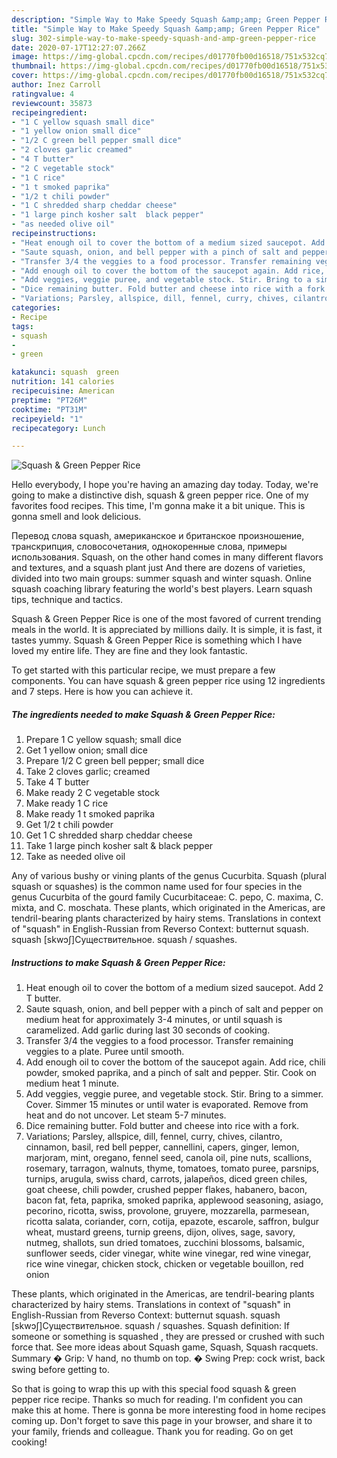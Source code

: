 ```yaml
---
description: "Simple Way to Make Speedy Squash &amp;amp; Green Pepper Rice"
title: "Simple Way to Make Speedy Squash &amp;amp; Green Pepper Rice"
slug: 302-simple-way-to-make-speedy-squash-and-amp-green-pepper-rice
date: 2020-07-17T12:27:07.266Z
image: https://img-global.cpcdn.com/recipes/d01770fb00d16518/751x532cq70/squash-green-pepper-rice-recipe-main-photo.jpg
thumbnail: https://img-global.cpcdn.com/recipes/d01770fb00d16518/751x532cq70/squash-green-pepper-rice-recipe-main-photo.jpg
cover: https://img-global.cpcdn.com/recipes/d01770fb00d16518/751x532cq70/squash-green-pepper-rice-recipe-main-photo.jpg
author: Inez Carroll
ratingvalue: 4
reviewcount: 35873
recipeingredient:
- "1 C yellow squash small dice"
- "1 yellow onion small dice"
- "1/2 C green bell pepper small dice"
- "2 cloves garlic creamed"
- "4 T butter"
- "2 C vegetable stock"
- "1 C rice"
- "1 t smoked paprika"
- "1/2 t chili powder"
- "1 C shredded sharp cheddar cheese"
- "1 large pinch kosher salt  black pepper"
- "as needed olive oil"
recipeinstructions:
- "Heat enough oil to cover the bottom of a medium sized saucepot. Add 2 T butter."
- "Saute squash, onion, and bell pepper with a pinch of salt and pepper on medium heat for approximately 3-4 minutes, or until squash is caramelized. Add garlic during last 30 seconds of cooking."
- "Transfer 3/4 the veggies to a food processor. Transfer remaining veggies to a plate. Puree until smooth."
- "Add enough oil to cover the bottom of the saucepot again. Add rice, chili powder, smoked paprika, and a pinch of salt and pepper. Stir. Cook on medium heat 1 minute."
- "Add veggies, veggie puree, and vegetable stock. Stir. Bring to a simmer. Cover. Simmer 15 minutes or until water is evaporated. Remove from heat and do not uncover. Let steam 5-7 minutes."
- "Dice remaining butter. Fold butter and cheese into rice with a fork."
- "Variations; Parsley, allspice, dill, fennel, curry, chives, cilantro, cinnamon, basil, red bell pepper, cannellini, capers, ginger, lemon, marjoram, mint, oregano, fennel seed, canola oil, pine nuts, scallions, rosemary, tarragon, walnuts, thyme, tomatoes, tomato puree, parsnips, turnips, arugula, swiss chard, carrots, jalapeños, diced green chiles, goat cheese, chili powder, crushed pepper flakes, habanero, bacon, bacon fat, feta, paprika, smoked paprika, applewood seasoning, asiago, pecorino, ricotta, swiss, provolone, gruyere, mozzarella, parmesean, ricotta salata, coriander, corn, cotija, epazote, escarole, saffron, bulgur wheat, mustard greens, turnip greens, dijon, olives, sage, savory, nutmeg, shallots, sun dried tomatoes, zucchini blossoms, balsamic, sunflower seeds, cider vinegar, white wine vinegar, red wine vinegar, rice wine vinegar, chicken stock, chicken or vegetable bouillon, red onion"
categories:
- Recipe
tags:
- squash
- 
- green

katakunci: squash  green 
nutrition: 141 calories
recipecuisine: American
preptime: "PT26M"
cooktime: "PT31M"
recipeyield: "1"
recipecategory: Lunch

---
```



![Squash &amp; Green Pepper Rice](https://img-global.cpcdn.com/recipes/d01770fb00d16518/751x532cq70/squash-green-pepper-rice-recipe-main-photo.jpg)

Hello everybody, I hope you're having an amazing day today. Today, we're going to make a distinctive dish, squash &amp; green pepper rice. One of my favorites food recipes. This time, I'm gonna make it a bit unique. This is gonna smell and look delicious.

Перевод слова squash, американское и британское произношение, транскрипция, словосочетания, однокоренные слова, примеры использования. Squash, on the other hand comes in many different flavors and textures, and a squash plant just And there are dozens of varieties, divided into two main groups: summer squash and winter squash. Online squash coaching library featuring the world&#39;s best players. Learn squash tips, technique and tactics.

Squash &amp; Green Pepper Rice is one of the most favored of current trending meals in the world. It is appreciated by millions daily. It is simple, it is fast, it tastes yummy. Squash &amp; Green Pepper Rice is something which I have loved my entire life. They are fine and they look fantastic.


To get started with this particular recipe, we must prepare a few components. You can have squash &amp; green pepper rice using 12 ingredients and 7 steps. Here is how you can achieve it.

<!--inarticleads1-->

##### The ingredients needed to make Squash &amp; Green Pepper Rice:

1. Prepare 1 C yellow squash; small dice
1. Get 1 yellow onion; small dice
1. Prepare 1/2 C green bell pepper; small dice
1. Take 2 cloves garlic; creamed
1. Take 4 T butter
1. Make ready 2 C vegetable stock
1. Make ready 1 C rice
1. Make ready 1 t smoked paprika
1. Get 1/2 t chili powder
1. Get 1 C shredded sharp cheddar cheese
1. Take 1 large pinch kosher salt &amp; black pepper
1. Take as needed olive oil


Any of various bushy or vining plants of the genus Cucurbita. Squash (plural squash or squashes) is the common name used for four species in the genus Cucurbita of the gourd family Cucurbitaceae: C. pepo, C. maxima, C. mixta, and C. moschata. These plants, which originated in the Americas, are tendril-bearing plants characterized by hairy stems. Translations in context of &#34;squash&#34; in English-Russian from Reverso Context: butternut squash. squash [skwɔʃ]Существительное. squash / squashes. 

<!--inarticleads2-->

##### Instructions to make Squash &amp; Green Pepper Rice:

1. Heat enough oil to cover the bottom of a medium sized saucepot. Add 2 T butter.
1. Saute squash, onion, and bell pepper with a pinch of salt and pepper on medium heat for approximately 3-4 minutes, or until squash is caramelized. Add garlic during last 30 seconds of cooking.
1. Transfer 3/4 the veggies to a food processor. Transfer remaining veggies to a plate. Puree until smooth.
1. Add enough oil to cover the bottom of the saucepot again. Add rice, chili powder, smoked paprika, and a pinch of salt and pepper. Stir. Cook on medium heat 1 minute.
1. Add veggies, veggie puree, and vegetable stock. Stir. Bring to a simmer. Cover. Simmer 15 minutes or until water is evaporated. Remove from heat and do not uncover. Let steam 5-7 minutes.
1. Dice remaining butter. Fold butter and cheese into rice with a fork.
1. Variations; Parsley, allspice, dill, fennel, curry, chives, cilantro, cinnamon, basil, red bell pepper, cannellini, capers, ginger, lemon, marjoram, mint, oregano, fennel seed, canola oil, pine nuts, scallions, rosemary, tarragon, walnuts, thyme, tomatoes, tomato puree, parsnips, turnips, arugula, swiss chard, carrots, jalapeños, diced green chiles, goat cheese, chili powder, crushed pepper flakes, habanero, bacon, bacon fat, feta, paprika, smoked paprika, applewood seasoning, asiago, pecorino, ricotta, swiss, provolone, gruyere, mozzarella, parmesean, ricotta salata, coriander, corn, cotija, epazote, escarole, saffron, bulgur wheat, mustard greens, turnip greens, dijon, olives, sage, savory, nutmeg, shallots, sun dried tomatoes, zucchini blossoms, balsamic, sunflower seeds, cider vinegar, white wine vinegar, red wine vinegar, rice wine vinegar, chicken stock, chicken or vegetable bouillon, red onion


These plants, which originated in the Americas, are tendril-bearing plants characterized by hairy stems. Translations in context of &#34;squash&#34; in English-Russian from Reverso Context: butternut squash. squash [skwɔʃ]Существительное. squash / squashes. Squash definition: If someone or something is squashed , they are pressed or crushed with such force that. See more ideas about Squash game, Squash, Squash racquets. Summary � Grip: V hand, no thumb on top. � Swing Prep: cock wrist, back swing before getting to. 

So that is going to wrap this up with this special food squash &amp; green pepper rice recipe. Thanks so much for reading. I'm confident you can make this at home. There is gonna be more interesting food in home recipes coming up. Don't forget to save this page in your browser, and share it to your family, friends and colleague. Thank you for reading. Go on get cooking!
